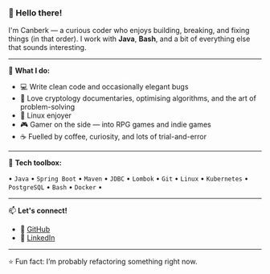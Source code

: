 ### 👋 Hello there!

I'm Canberk — a curious coder who enjoys building, breaking, and fixing things (in that order).
I work with **Java**, **Bash**, and a bit of everything else that sounds interesting.

---

🔧 **What I do:**

- 💻 Write clean code and occasionally elegant bugs
- 🔐 Love cryptology documentaries, optimising algorithms, and the art of problem-solving
- 🐧 Linux enjoyer
- 🎮 Gamer on the side — into RPG games and indie games
- ☕ Fuelled by coffee, curiosity, and lots of trial-and-error

---

🧰 **Tech toolbox:**

• `Java` • `Spring Boot` • `Maven` • `JDBC` • `Lombok` • `Git` • `Linux` • `Kubernetes` • `PostgreSQL` • `Bash` • `Docker` •

---

📫 **Let's connect!**

- 🐙 [GitHub](https://github.com/bancerk)
- 💼 [LinkedIn](https://www.linkedin.com/in/cbsezen/)

---

⭐️ Fun fact: I’m probably refactoring something right now.
